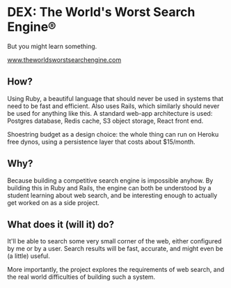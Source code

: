 # DEX: The World's Worst Search Engine®
But you might learn something.

www.theworldsworstsearchengine.com

## How?
Using Ruby, a beautiful language that should never be used in systems that need to be fast and efficient.  Also uses Rails, which similarly should never be used for anything like this.  A standard web-app architecture is used: Postgres database, Redis cache, S3 object storage, React front end.

Shoestring budget as a design choice:  the whole thing can run on Heroku free dynos, using a persistence layer that costs about $15/month.

## Why?
Because building a competitive search engine is impossible anyhow.  By building this in Ruby and Rails, the engine can both be understood by a student learning about web search, and be interesting enough to actually get worked on as a side project.

## What does it (will it) do?
It'll be able to search some very small corner of the web, either configured by me or by a user.  Search results will be fast, accurate, and might even be (a little) useful.

More importantly, the project explores the requirements of web search, and the real world difficulties of building such a system.


